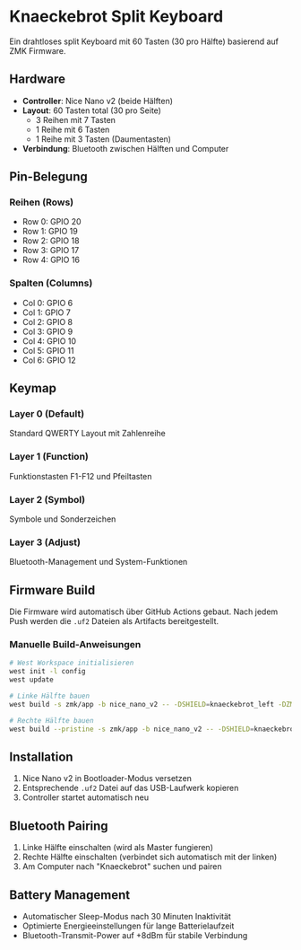 # Knaeckebrot Split Keyboard

Ein drahtloses split Keyboard mit 60 Tasten (30 pro Hälfte) basierend auf ZMK Firmware.

## Hardware

- **Controller**: Nice Nano v2 (beide Hälften)
- **Layout**: 60 Tasten total (30 pro Seite)
  - 3 Reihen mit 7 Tasten
  - 1 Reihe mit 6 Tasten  
  - 1 Reihe mit 3 Tasten (Daumentasten)
- **Verbindung**: Bluetooth zwischen Hälften und Computer

## Pin-Belegung

### Reihen (Rows)
- Row 0: GPIO 20
- Row 1: GPIO 19  
- Row 2: GPIO 18
- Row 3: GPIO 17
- Row 4: GPIO 16

### Spalten (Columns)
- Col 0: GPIO 6
- Col 1: GPIO 7
- Col 2: GPIO 8
- Col 3: GPIO 9
- Col 4: GPIO 10
- Col 5: GPIO 11
- Col 6: GPIO 12

## Keymap

### Layer 0 (Default)
Standard QWERTY Layout mit Zahlenreihe

### Layer 1 (Function)
Funktionstasten F1-F12 und Pfeiltasten

### Layer 2 (Symbol)
Symbole und Sonderzeichen

### Layer 3 (Adjust)
Bluetooth-Management und System-Funktionen

## Firmware Build

Die Firmware wird automatisch über GitHub Actions gebaut. Nach jedem Push werden die `.uf2` Dateien als Artifacts bereitgestellt.

### Manuelle Build-Anweisungen

```bash
# West Workspace initialisieren
west init -l config
west update

# Linke Hälfte bauen
west build -s zmk/app -b nice_nano_v2 -- -DSHIELD=knaeckebrot_left -DZMK_CONFIG="$(pwd)/config"

# Rechte Hälfte bauen
west build --pristine -s zmk/app -b nice_nano_v2 -- -DSHIELD=knaeckebrot_right -DZMK_CONFIG="$(pwd)/config"
```

## Installation

1. Nice Nano v2 in Bootloader-Modus versetzen
2. Entsprechende `.uf2` Datei auf das USB-Laufwerk kopieren
3. Controller startet automatisch neu

## Bluetooth Pairing

1. Linke Hälfte einschalten (wird als Master fungieren)
2. Rechte Hälfte einschalten (verbindet sich automatisch mit der linken)
3. Am Computer nach "Knaeckebrot" suchen und pairen

## Battery Management

- Automatischer Sleep-Modus nach 30 Minuten Inaktivität
- Optimierte Energieeinstellungen für lange Batterielaufzeit
- Bluetooth-Transmit-Power auf +8dBm für stabile Verbindung